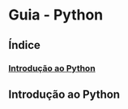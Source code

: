 # Guia - Python

## Índice

### [Introdução ao Python](#Introducao-ao-Python)


## **Introdução ao Python**
